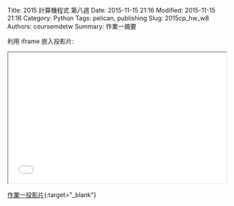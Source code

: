 Title: 2015 計算機程式 第八週
Date: 2015-11-15 21:16
Modified: 2015-11-15 21:16
Category: Python
Tags: pelican, publishing
Slug: 2015cp_hw_w8
Authors: coursemdetw
Summary: 作業一摘要


利用 iframe 嵌入投影片:

<iframe src="simplest5.html" width="500" height="300"></iframe>

[作業一投影片](simplest5.html){:target="_blank"}
